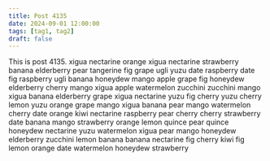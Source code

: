 ```yaml
---
title: Post 4135
date: 2024-09-01 12:00:00
tags: [tag1, tag2]
draft: false
---
```

This is post 4135.
xigua
nectarine
orange
xigua
nectarine
strawberry
banana
elderberry
pear
tangerine
fig
grape
ugli
yuzu
date
raspberry
date
fig
raspberry
ugli
banana
honeydew
mango
apple
grape
fig
honeydew
elderberry
cherry
mango
xigua
apple
watermelon
zucchini
zucchini
mango
xigua
banana
elderberry
grape
xigua
nectarine
yuzu
fig
cherry
yuzu
cherry
lemon
yuzu
orange
grape
mango
xigua
banana
pear
mango
watermelon
cherry
date
orange
kiwi
nectarine
raspberry
pear
cherry
cherry
strawberry
date
banana
mango
strawberry
orange
lemon
quince
pear
quince
honeydew
nectarine
yuzu
watermelon
xigua
pear
mango
honeydew
elderberry
zucchini
lemon
banana
banana
nectarine
fig
cherry
kiwi
fig
lemon
orange
date
watermelon
honeydew
strawberry
